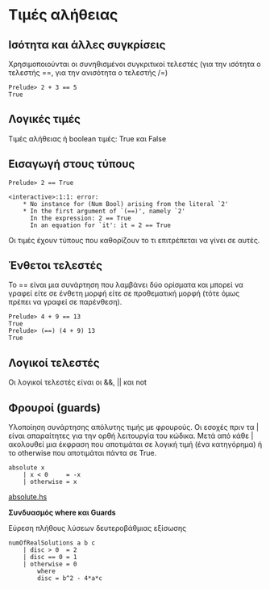 # Τιμές αλήθειας

## Ισότητα και άλλες συγκρίσεις

Χρησιμοποιούνται οι συνηθισμένοι συγκριτικοί τελεστές (για την ισότητα ο τελεστής ==, για την ανισότητα ο τελεστής /=) 

```
Prelude> 2 + 3 == 5
True
```

## Λογικές τιμές

Τιμές αλήθειας ή boolean τιμές: True και False


## Εισαγωγή στους τύπους

```
Prelude> 2 == True

<interactive>:1:1: error:
    * No instance for (Num Bool) arising from the literal `2'
    * In the first argument of `(==)', namely `2'
      In the expression: 2 == True
      In an equation for `it': it = 2 == True
```

Οι τιμές έχουν τύπους που καθορίζουν το τι επιτρέπεται να γίνει σε αυτές.

## Ένθετοι τελεστές

Το == είναι μια συνάρτηση που λαμβάνει δύο ορίσματα και μπορεί να γραφεί είτε σε ένθετη μορφή είτε σε προθεματική μορφή (τότε όμως πρέπει να γραφεί σε παρένθεση).

```
Prelude> 4 + 9 == 13
True
Prelude> (==) (4 + 9) 13
True
```

## Λογικοί τελεστές

Οι λογικοί τελεστές είναι οι &&, \|\| και not

## Φρουροί (guards)

Υλοποίηση συνάρτησης απόλυτης τιμής με φρουρούς. Οι εσοχές πριν τα \| είναι απαραίτητες για την ορθή λειτουργία του κώδικα. Μετά από κάθε \| ακολουθεί μια έκφραση που αποτιμάται σε λογική τιμή (ένα κατηγόρημα) ή το otherwise που αποτιμάται πάντα σε True.

```
absolute x
    | x < 0     = -x
    | otherwise = x
```

[absolute.hs](./absolute.hs)

**Συνδυασμός where και Guards**

Εύρεση πλήθους λύσεων δευτεροβάθμιας εξίσωσης 

```
numOfRealSolutions a b c
    | disc > 0  = 2
    | disc == 0 = 1
    | otherwise = 0
        where
        disc = b^2 - 4*a*c
```